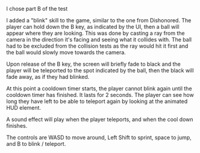 I chose part B of the test

I added a "blink" skill to the game, similar to the one from Dishonored. The player can hold down the B key, as indicated by the UI, then a ball will appear where they are looking. This was done by casting a ray from the camera in the direction it's facing and seeing what it collides with. The ball had to be excluded from the collision tests as the ray would hit it first and the ball would slowly move towards the camera.

Upon release of the B key, the screen will briefly fade to black and the player will be teleported to the spot indicated by the ball, then the black will fade away, as if they had blinked.

At this point a cooldown timer starts, the player cannot blink again until the cooldown timer has finished. It lasts for 2 seconds. The player can see how long they have left to be able to teleport again by looking at the animated HUD element.

A sound effect will play when the player teleports, and when the cool down finishes.

The controls are WASD to move around, Left Shift to sprint, space to jump, and B to blink / teleport.
